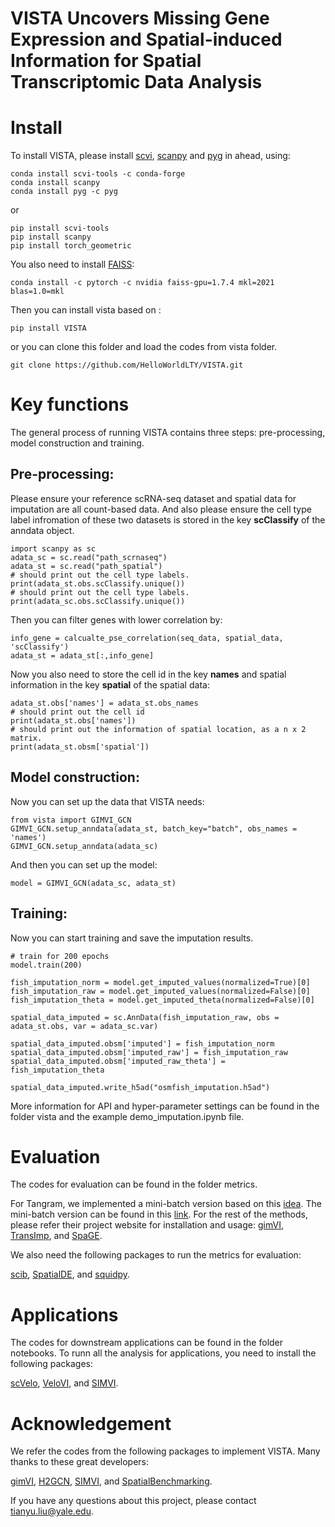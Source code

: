 # VISTA Uncovers Missing Gene Expression and Spatial-induced Information for Spatial Transcriptomic Data Analysis

# Install

To install VISTA, please install [scvi](https://docs.scvi-tools.org/en/stable/tutorials/index.html), [scanpy](https://scanpy-tutorials.readthedocs.io/en/latest/index.html) and [pyg](https://pytorch-geometric.readthedocs.io/en/latest/index.html) in ahead, using:

```
conda install scvi-tools -c conda-forge
conda install scanpy
conda install pyg -c pyg
```

or

```
pip install scvi-tools 
pip install scanpy
pip install torch_geometric 
```

You also need to install [FAISS](https://github.com/facebookresearch/faiss):

```
conda install -c pytorch -c nvidia faiss-gpu=1.7.4 mkl=2021 blas=1.0=mkl
```

Then you can install vista based on :

```
pip install VISTA
```

or you can clone this folder and load the codes from vista folder.

```
git clone https://github.com/HelloWorldLTY/VISTA.git
```

# Key functions

The general process of running VISTA contains three steps: pre-processing, model construction and training.

## Pre-processing:

Please ensure your reference scRNA-seq dataset and spatial data for imputation are all count-based data. And also please ensure the cell type label infromation of these two datasets is stored in the key **scClassify** of the anndata object.

```
import scanpy as sc
adata_sc = sc.read("path_scrnaseq")
adata_st = sc.read("path_spatial")
# should print out the cell type labels.
print(adata_st.obs.scClassify.unique()) 
# should print out the cell type labels.
print(adata_sc.obs.scClassify.unique()) 
```

Then you can filter genes with lower correlation by:

```
info_gene = calcualte_pse_correlation(seq_data, spatial_data, 'scClassify')
adata_st = adata_st[:,info_gene]
```

Now you also need to store the cell id in the key **names** and spatial information in the key **spatial** of the spatial data:
```
adata_st.obs['names'] = adata_st.obs_names
# should print out the cell id
print(adata_st.obs['names']) 
# should print out the information of spatial location, as a n x 2 matrix.
print(adata_st.obsm['spatial'])
```

## Model construction:

Now you can set up the data that VISTA needs:

```
from vista import GIMVI_GCN
GIMVI_GCN.setup_anndata(adata_st, batch_key="batch", obs_names = 'names')
GIMVI_GCN.setup_anndata(adata_sc)
```

And then you can set up the model:
```
model = GIMVI_GCN(adata_sc, adata_st)
```

## Training:

Now you can start training and save the imputation results.

```
# train for 200 epochs
model.train(200)

fish_imputation_norm = model.get_imputed_values(normalized=True)[0]
fish_imputation_raw = model.get_imputed_values(normalized=False)[0]
fish_imputation_theta = model.get_imputed_theta(normalized=False)[0]

spatial_data_imputed = sc.AnnData(fish_imputation_raw, obs = adata_st.obs, var = adata_sc.var)

spatial_data_imputed.obsm['imputed'] = fish_imputation_norm
spatial_data_imputed.obsm['imputed_raw'] = fish_imputation_raw
spatial_data_imputed.obsm['imputed_raw_theta'] =  fish_imputation_theta

spatial_data_imputed.write_h5ad("osmfish_imputation.h5ad")
```

More information for API and hyper-parameter settings can be found in the folder vista and the example demo_imputation.ipynb file.

# Evaluation

The codes for evaluation can be found in the folder metrics.

For Tangram, we implemented a mini-batch version based on this [idea](https://github.com/broadinstitute/Tangram/issues/100). The mini-batch version can be found in this [link](https://github.com/HelloWorldLTY/Tangram_v2.git). For the rest of the methods, please refer their project website for installation and usage: [gimVI](https://docs.scvi-tools.org/en/0.20.3/tutorials/notebooks/gimvi_tutorial.html), [TransImp](https://transpa.readthedocs.io/en/latest/install.html), and [SpaGE](https://github.com/tabdelaal/SpaGE). 

We also need the following packages to run the metrics for evaluation:

[scib](https://github.com/theislab/scib), [SpatialDE](https://github.com/Teichlab/SpatialDE), and [squidpy](https://github.com/scverse/squidpy).


# Applications

The codes for downstream applications can be found in the folder notebooks. To runn all the analysis for applications, you need to install the following packages:

[scVelo](https://scvelo.readthedocs.io/en/stable/), [VeloVI](https://velovi.readthedocs.io/en/latest/index.html), and [SIMVI](https://github.com/KlugerLab/SIMVI).


# Acknowledgement

We refer the codes from the following packages to implement VISTA. Many thanks to these great developers:

[gimVI](https://github.com/scverse/scvi-tools/tree/main/scvi/external/gimvi), [H2GCN](https://github.com/GitEventhandler/H2GCN-PyTorch/blob/master/model.py), [SIMVI](https://github.com/KlugerLab/SIMVI), and [SpatialBenchmarking](https://github.com/QuKunLab/SpatialBenchmarking).

If you have any questions about this project, please contact tianyu.liu@yale.edu.